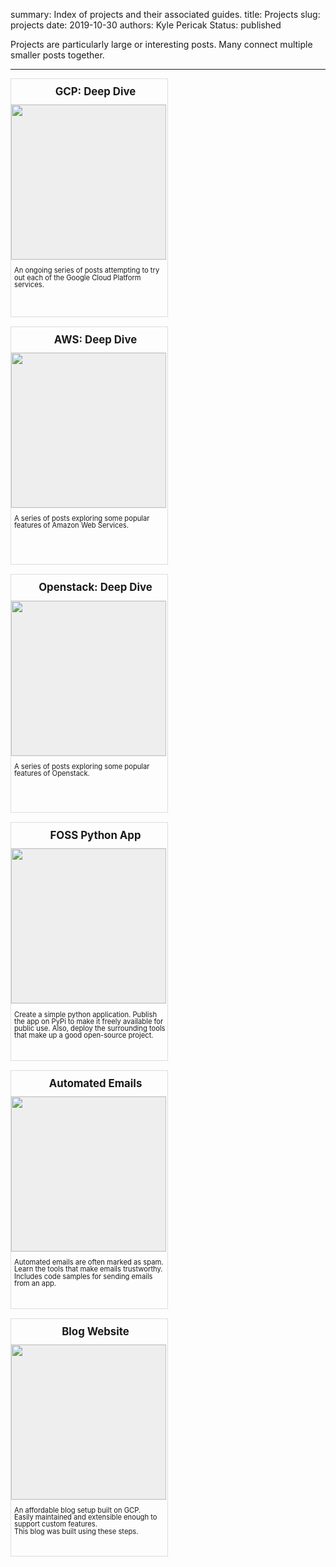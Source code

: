 summary: Index of projects and their associated guides.
title: Projects
slug: projects
date: 2019-10-30
authors: Kyle Pericak
Status: published


Projects are particularly large or interesting posts. Many connect multiple
smaller posts together.

---

<style>
  .project-card{
    width: 250px;
    border: 1px solid #DDDDDD;
    float: left;
    margin: 0;
    margin-right: 10px;
    margin-bottom: 15px;
  }
  .project-title{
    text-align: center;
    width: 100%;
    font-weight: bold;
    margin: 10px;
    font-size: 1.2em;
    height: 1.2em;
    float: left;
  }
  .project-image{
    width: 248px;
    height: 248px;
    margin: 0;
    padding: 0;
    float: left;
    background-color: #EEEEEE;
    border-top: 1px solid #EEEEEE;
    border-bottom: 1px solid #EEEEEE;
  }
  .project-description {
    font-size: 0.8em;
    height: 6em;
    text-align: left;
    float: left;
    line-height: 1;
    padding-top: 1em;
    padding-bottom: 1em;
    margin-left: 5px;
  }
</style>

<!-- GCP: Deep Dive -->
<a href="/gcp">
<div class="project-card">
  <div class="project-title">
    GCP: Deep Dive
  </div>
  <img src="/images/project-gcp.png" class="project-image"/>
  <div class="project-description">
    An ongoing series of posts attempting to try out each of the Google Cloud
    Platform services.
  </div>
</div>

<!-- AWS: Deep Dive -->
<a href="/aws">
<div class="project-card">
  <div class="project-title">
    AWS: Deep Dive
  </div>
  <img src="/images/aws-card.png" class="project-image"/>
  <div class="project-description">
    A series of posts exploring some popular features of Amazon Web Services.
  </div>
</div>

<!-- Openstack: Deep Dive -->
<a href="/openstack">
<div class="project-card">
  <div class="project-title">
    Openstack: Deep Dive
  </div>
  <img src="/images/openstack-card.png" class="project-image"/>
  <div class="project-description">
    A series of posts exploring some popular features of Openstack.
  </div>
</div>


<!-- Public Python App -->
<a href="/open-source-cli-project">
<div class="project-card">
  <div class="project-title">
    FOSS Python App
  </div>
  <img src="/images/pypi-card.png" class="project-image"/>
  <div class="project-description">
    Create a simple python application. Publish the app on PyPi to make it
    freely available for public use. Also, deploy the surrounding tools that
    make up a good open-source project.
  </div>
</div>

<!-- Automated Emails -->
<a href="/project-email">
<div class="project-card">
  <div class="project-title">
    Automated Emails
  </div>
  <img src="/images/project-email-card.png" class="project-image"/>
  <div class="project-description">
    Automated emails are often marked as spam. Learn the tools that make emails
    trustworthy. Includes code samples for sending emails from an app.
  </div>
</div>
</a>

</a>
<!-- Blog Website -->
<a href="/blog-website">
<div class="project-card">
  <div class="project-title">
    Blog Website
  </div>
  <img src="/images/project-blog-card.png" class="project-image"/>
  <div class="project-description">
    An affordable blog setup built on GCP. <br />
    Easily maintained and extensible enough to support custom features. <br />
    This blog was built using these steps.
  </div>
</div>
</a>

